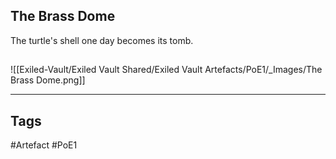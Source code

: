 ## The Brass Dome
The turtle's shell one day becomes its tomb.
##
![[Exiled-Vault/Exiled Vault Shared/Exiled Vault Artefacts/PoE1/_Images/The Brass Dome.png]]

---
## Tags
#Artefact
#PoE1